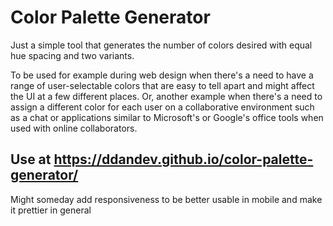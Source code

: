 # Color Palette Generator
Just a simple tool that generates the number of colors desired with equal hue spacing and two variants.

To be used for example during web design when there's a need to have a range of user-selectable colors that are easy to tell apart and might affect the UI at a few different places. Or, another example when there's a need to assign a different color for each user on a collaborative environment such as a chat or applications similar to Microsoft's or Google's office tools when used with online collaborators.

## Use at https://ddandev.github.io/color-palette-generator/

Might someday add responsiveness to be better usable in mobile and make it prettier in general